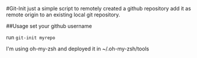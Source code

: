 #Git-Init
just a simple script to remotely created a github repository add it as remote origin to an existing local git repository.

##Usage
set your github username

run ```git-init myrepo```

I'm using oh-my-zsh and deployed it in ~/.oh-my-zsh/tools


